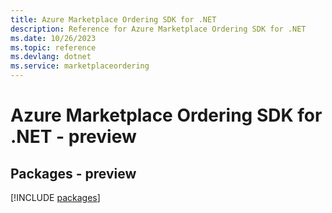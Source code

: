 ```yaml
---
title: Azure Marketplace Ordering SDK for .NET
description: Reference for Azure Marketplace Ordering SDK for .NET
ms.date: 10/26/2023
ms.topic: reference
ms.devlang: dotnet
ms.service: marketplaceordering
---
```

# Azure Marketplace Ordering SDK for .NET - preview
## Packages - preview
[!INCLUDE [packages](marketplace-ordering-index.md)]